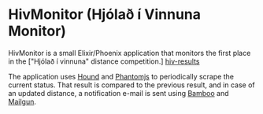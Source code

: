 # HivMonitor (Hjólað í Vinnuna Monitor)

HivMonitor is a small Elixir/Phoenix application that monitors the first
place in the ["Hjólað í vinnuna" distance competition.] [hiv-results]

The application uses [Hound][hound] and [Phantomjs][phantomjs] to
periodically scrape the current status. That result is compared to the 
previous result, and in case of an updated distance, a notification 
e-mail is sent using [Bamboo][bamboo] and [Mailgun][mailgun].

[hiv-results]: https://hjoladivinnuna.is/stadan/kilometrakeppni
[hound]: https://github.com/HashNuke/hound
[phantomjs]: http://phantomjs.org/
[bamboo]: https://github.com/thoughtbot/bamboo
[mailgun]: https://www.mailgun.com/

